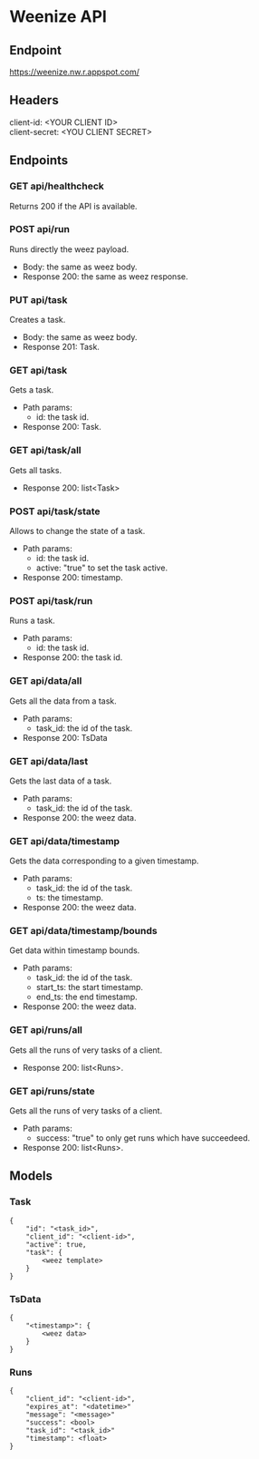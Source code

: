 # Weenize API
## Endpoint
https://weenize.nw.r.appspot.com/
## Headers
client-id: \<YOUR CLIENT ID>  
client-secret: \<YOU CLIENT SECRET>
## Endpoints
### GET api/healthcheck
Returns 200 if the API is available.
### POST api/run
Runs directly the weez payload.
- Body: the same as weez body.
- Response 200: the same as weez response.
### PUT api/task
Creates a task.
- Body: the same as weez body.
- Response 201: Task.
### GET api/task
Gets a task.
- Path params:
    - id: the task id.
- Response 200: Task.
### GET api/task/all
Gets all tasks.
- Response 200: list\<Task>
### POST api/task/state
Allows to change the state of a task.
- Path params:
    - id: the task id.
    - active: "true" to set the task active.
- Response 200: timestamp.
### POST api/task/run
Runs a task.
- Path params:
    - id: the task id.
- Response 200: the task id.
### GET api/data/all
Gets all the data from a task.
- Path params: 
    - task_id: the id of the task.
- Response 200: TsData
### GET api/data/last
Gets the last data of a task.
- Path params: 
    - task_id: the id of the task.
- Response 200: the weez data.
### GET api/data/timestamp
Gets the data corresponding to a given timestamp.
- Path params: 
    - task_id: the id of the task.
    - ts: the timestamp.
- Response 200: the weez data.
### GET api/data/timestamp/bounds
Get data within timestamp bounds.
- Path params: 
    - task_id: the id of the task.
    - start_ts: the start timestamp.
    - end_ts: the end timestamp.
- Response 200: the weez data.
### GET api/runs/all
Gets all the runs of very tasks of a client.
- Response 200: list\<Runs>.
### GET api/runs/state
Gets all the runs of very tasks of a client.
- Path params: 
    - success: "true" to only get runs which have succeedeed.
- Response 200: list\<Runs>.
## Models
### Task
```
{
    "id": "<task_id>",
    "client_id": "<client-id>",
    "active": true,
    "task": {
        <weez template>
    }
}
```
### TsData
```
{
    "<timestamp>": {
        <weez data>
    }
}
```
### Runs
```
{
    "client_id": "<client-id>",
    "expires_at": "<datetime>"
    "message": "<message>"
    "success": <bool>
    "task_id": "<task_id>"
    "timestamp": <float>
}
```
